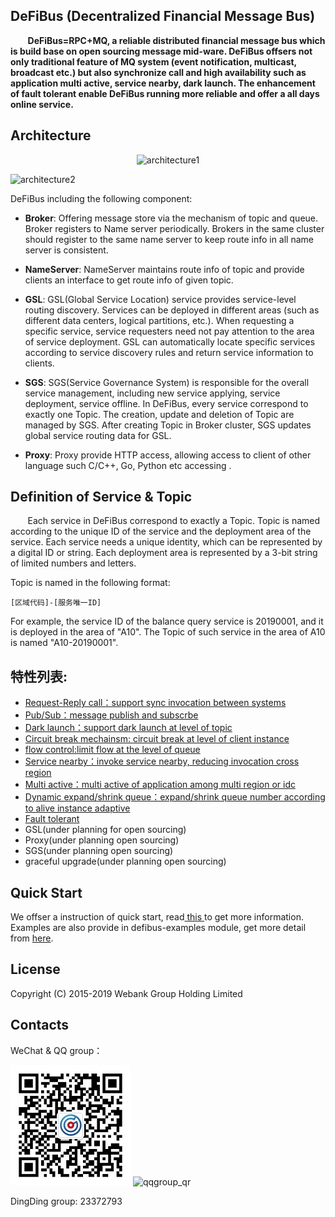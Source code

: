 ## DeFiBus (Decentralized Financial Message Bus)
&nbsp;&nbsp;&nbsp;&nbsp;&nbsp;&nbsp;
**DeFiBus=RPC+MQ, a reliable distributed financial message bus which is build base on open sourcing message mid-ware. DeFiBus offsers not only traditional feature of MQ system (event notification, multicast, broadcast etc.) but also synchronize call and high availability such as application multi active, service nearby, dark launch. The enhancement of fault tolerant enable DeFiBus running more reliable and offer a all days online service.**  


## Architecture  
<div align=center>

![architecture1](./docs/images/features/a-distributing-architecture-in-financial-EN.png)

</div>

![architecture2](./docs/images/features/architecture-p1.png)

DeFiBus including the following component:
* **Broker**: Offering message store via the mechanism of topic and queue. Broker registers to Name server periodically. Brokers in the same cluster should register to the same name server to keep route info in all name server is consistent.

* **NameServer**: NameServer maintains route info of topic and provide clients an interface to get route info of given topic.

* **GSL**: GSL(Global Service Location) service provides service-level routing discovery. Services can be deployed in different areas (such as different data centers, logical partitions, etc.). When requesting a specific service, service requesters need not pay attention to the area of service deployment. GSL can automatically locate specific services according to service discovery rules and return service information to clients.

* **SGS**: SGS(Service Governance System) is responsible for the overall service management, including new service applying, service deployment, service offline. In DeFiBus, every service correspond to exactly one Topic. The creation, update and deletion of Topic are managed by SGS. After creating Topic in Broker cluster, SGS updates global service routing data for GSL.

* **Proxy**: Proxy provide HTTP access, allowing access to client of other language such C/C++, Go, Python etc accessing .


## Definition of Service & Topic
&nbsp;&nbsp;&nbsp;&nbsp;&nbsp;&nbsp;
Each service in DeFiBus correspond to exactly a Topic. Topic is named according to the unique ID of the service and the deployment area of the service. Each service needs a unique identity, which can be represented by a digital ID or string. Each deployment area is represented by a 3-bit string of limited numbers and letters.  

Topic is named in the following format:
```
[区域代码]-[服务唯一ID]
``` 
For example, the service ID of the balance query service is 20190001, and it is deployed in the area of "A10". The Topic of such service in the area of A10 is named "A10-20190001". 

## 特性列表:
* [Request-Reply call：support sync invocation between systems](docs/cn/features/1-request-response-call.md)
* [Pub/Sub：message publish and subscrbe](docs/cn/features/9-publish-type.md)
* [Dark launch：support dark launch at level of topic](docs/cn/features/2-dark-launch.md)
* [Circuit break mechainsm: circuit break at level of client instance](docs/cn/features/3-circuit-break-mechanism.md)
* [flow control:limit flow at the level of queue](docs/cn/features/10-flow-control.md)
* [Service nearby：invoke service nearby, reducing invocation cross region](docs/cn/features/4-invoke-service-nearby.md)
* [Multi active：multi active of application among multi region or idc](docs/cn/features/5-multi-active.md)
* [Dynamic expand/shrink queue：expand/shrink queue number according to alive instance adaptive](docs/cn/features/6-dynamic-adjust-queue.md)
* [Fault tolerant](docs/cn/features/8-fault-tolerant.md)
* GSL(under planning for open sourcing)
* Proxy(under planning open sourcing)
* SGS(under planning open sourcing)
* graceful upgrade(under planning open sourcing)

## Quick Start
We offser a instruction of quick start, read[ this ](docs/cn/quickstart.md) to get more information.   
Examples are also provide in defibus-examples module, get more detail from [here](defibus-examples).

## License
Copyright (C) 2015-2019 Webank Group Holding Limited

## Contacts
WeChat & QQ group：

![wechat_qr](./docs/images/wechat_helper.png)
![qqgroup_qr](./docs/images/qqgroup-crcode.png)

DingDing group: 23372793
